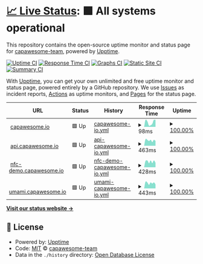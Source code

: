 # [📈 Live Status](https://capawesome-team.github.io/status): <!--live status--> **🟩 All systems operational**

This repository contains the open-source uptime monitor and status page for [capawesome-team](https://capawesome-team.github.io/status), powered by [Upptime](https://github.com/upptime/upptime).

[![Uptime CI](https://github.com/capawesome-team/status/workflows/Uptime%20CI/badge.svg)](https://github.com/capawesome-team/status/actions?query=workflow%3A%22Uptime+CI%22)
[![Response Time CI](https://github.com/capawesome-team/status/workflows/Response%20Time%20CI/badge.svg)](https://github.com/capawesome-team/status/actions?query=workflow%3A%22Response+Time+CI%22)
[![Graphs CI](https://github.com/capawesome-team/status/workflows/Graphs%20CI/badge.svg)](https://github.com/capawesome-team/status/actions?query=workflow%3A%22Graphs+CI%22)
[![Static Site CI](https://github.com/capawesome-team/status/workflows/Static%20Site%20CI/badge.svg)](https://github.com/capawesome-team/status/actions?query=workflow%3A%22Static+Site+CI%22)
[![Summary CI](https://github.com/capawesome-team/status/workflows/Summary%20CI/badge.svg)](https://github.com/capawesome-team/status/actions?query=workflow%3A%22Summary+CI%22)

With [Upptime](https://upptime.js.org), you can get your own unlimited and free uptime monitor and status page, powered entirely by a GitHub repository. We use [Issues](https://github.com/capawesome-team/status/issues) as incident reports, [Actions](https://github.com/capawesome-team/status/actions) as uptime monitors, and [Pages](https://capawesome-team.github.io/status) for the status page.

<!--start: status pages-->
<!-- This summary is generated by Upptime (https://github.com/upptime/upptime) -->
<!-- Do not edit this manually, your changes will be overwritten -->
<!-- prettier-ignore -->
| URL | Status | History | Response Time | Uptime |
| --- | ------ | ------- | ------------- | ------ |
| <img alt="" src="https://icons.duckduckgo.com/ip3/capawesome.io.ico" height="13"> [capawesome.io](https://capawesome.io) | 🟩 Up | [capawesome-io.yml](https://github.com/capawesome-team/status/commits/HEAD/history/capawesome-io.yml) | <details><summary><img alt="Response time graph" src="./graphs/capawesome-io/response-time-week.png" height="20"> 98ms</summary><br><a href="https://capawesome-team.github.io/status/history/capawesome-io"><img alt="Response time 921" src="https://img.shields.io/endpoint?url=https%3A%2F%2Fraw.githubusercontent.com%2Fcapawesome-team%2Fstatus%2FHEAD%2Fapi%2Fcapawesome-io%2Fresponse-time.json"></a><br><a href="https://capawesome-team.github.io/status/history/capawesome-io"><img alt="24-hour response time 43" src="https://img.shields.io/endpoint?url=https%3A%2F%2Fraw.githubusercontent.com%2Fcapawesome-team%2Fstatus%2FHEAD%2Fapi%2Fcapawesome-io%2Fresponse-time-day.json"></a><br><a href="https://capawesome-team.github.io/status/history/capawesome-io"><img alt="7-day response time 98" src="https://img.shields.io/endpoint?url=https%3A%2F%2Fraw.githubusercontent.com%2Fcapawesome-team%2Fstatus%2FHEAD%2Fapi%2Fcapawesome-io%2Fresponse-time-week.json"></a><br><a href="https://capawesome-team.github.io/status/history/capawesome-io"><img alt="30-day response time 174" src="https://img.shields.io/endpoint?url=https%3A%2F%2Fraw.githubusercontent.com%2Fcapawesome-team%2Fstatus%2FHEAD%2Fapi%2Fcapawesome-io%2Fresponse-time-month.json"></a><br><a href="https://capawesome-team.github.io/status/history/capawesome-io"><img alt="1-year response time 880" src="https://img.shields.io/endpoint?url=https%3A%2F%2Fraw.githubusercontent.com%2Fcapawesome-team%2Fstatus%2FHEAD%2Fapi%2Fcapawesome-io%2Fresponse-time-year.json"></a></details> | <details><summary><a href="https://capawesome-team.github.io/status/history/capawesome-io">100.00%</a></summary><a href="https://capawesome-team.github.io/status/history/capawesome-io"><img alt="All-time uptime 100.00%" src="https://img.shields.io/endpoint?url=https%3A%2F%2Fraw.githubusercontent.com%2Fcapawesome-team%2Fstatus%2FHEAD%2Fapi%2Fcapawesome-io%2Fuptime.json"></a><br><a href="https://capawesome-team.github.io/status/history/capawesome-io"><img alt="24-hour uptime 100.00%" src="https://img.shields.io/endpoint?url=https%3A%2F%2Fraw.githubusercontent.com%2Fcapawesome-team%2Fstatus%2FHEAD%2Fapi%2Fcapawesome-io%2Fuptime-day.json"></a><br><a href="https://capawesome-team.github.io/status/history/capawesome-io"><img alt="7-day uptime 100.00%" src="https://img.shields.io/endpoint?url=https%3A%2F%2Fraw.githubusercontent.com%2Fcapawesome-team%2Fstatus%2FHEAD%2Fapi%2Fcapawesome-io%2Fuptime-week.json"></a><br><a href="https://capawesome-team.github.io/status/history/capawesome-io"><img alt="30-day uptime 100.00%" src="https://img.shields.io/endpoint?url=https%3A%2F%2Fraw.githubusercontent.com%2Fcapawesome-team%2Fstatus%2FHEAD%2Fapi%2Fcapawesome-io%2Fuptime-month.json"></a><br><a href="https://capawesome-team.github.io/status/history/capawesome-io"><img alt="1-year uptime 100.00%" src="https://img.shields.io/endpoint?url=https%3A%2F%2Fraw.githubusercontent.com%2Fcapawesome-team%2Fstatus%2FHEAD%2Fapi%2Fcapawesome-io%2Fuptime-year.json"></a></details>
| <img alt="" src="https://icons.duckduckgo.com/ip3/api.capawesome.io.ico" height="13"> [api.capawesome.io](https://api.capawesome.io) | 🟩 Up | [api-capawesome-io.yml](https://github.com/capawesome-team/status/commits/HEAD/history/api-capawesome-io.yml) | <details><summary><img alt="Response time graph" src="./graphs/api-capawesome-io/response-time-week.png" height="20"> 463ms</summary><br><a href="https://capawesome-team.github.io/status/history/api-capawesome-io"><img alt="Response time 419" src="https://img.shields.io/endpoint?url=https%3A%2F%2Fraw.githubusercontent.com%2Fcapawesome-team%2Fstatus%2FHEAD%2Fapi%2Fapi-capawesome-io%2Fresponse-time.json"></a><br><a href="https://capawesome-team.github.io/status/history/api-capawesome-io"><img alt="24-hour response time 429" src="https://img.shields.io/endpoint?url=https%3A%2F%2Fraw.githubusercontent.com%2Fcapawesome-team%2Fstatus%2FHEAD%2Fapi%2Fapi-capawesome-io%2Fresponse-time-day.json"></a><br><a href="https://capawesome-team.github.io/status/history/api-capawesome-io"><img alt="7-day response time 463" src="https://img.shields.io/endpoint?url=https%3A%2F%2Fraw.githubusercontent.com%2Fcapawesome-team%2Fstatus%2FHEAD%2Fapi%2Fapi-capawesome-io%2Fresponse-time-week.json"></a><br><a href="https://capawesome-team.github.io/status/history/api-capawesome-io"><img alt="30-day response time 454" src="https://img.shields.io/endpoint?url=https%3A%2F%2Fraw.githubusercontent.com%2Fcapawesome-team%2Fstatus%2FHEAD%2Fapi%2Fapi-capawesome-io%2Fresponse-time-month.json"></a><br><a href="https://capawesome-team.github.io/status/history/api-capawesome-io"><img alt="1-year response time 426" src="https://img.shields.io/endpoint?url=https%3A%2F%2Fraw.githubusercontent.com%2Fcapawesome-team%2Fstatus%2FHEAD%2Fapi%2Fapi-capawesome-io%2Fresponse-time-year.json"></a></details> | <details><summary><a href="https://capawesome-team.github.io/status/history/api-capawesome-io">100.00%</a></summary><a href="https://capawesome-team.github.io/status/history/api-capawesome-io"><img alt="All-time uptime 99.99%" src="https://img.shields.io/endpoint?url=https%3A%2F%2Fraw.githubusercontent.com%2Fcapawesome-team%2Fstatus%2FHEAD%2Fapi%2Fapi-capawesome-io%2Fuptime.json"></a><br><a href="https://capawesome-team.github.io/status/history/api-capawesome-io"><img alt="24-hour uptime 100.00%" src="https://img.shields.io/endpoint?url=https%3A%2F%2Fraw.githubusercontent.com%2Fcapawesome-team%2Fstatus%2FHEAD%2Fapi%2Fapi-capawesome-io%2Fuptime-day.json"></a><br><a href="https://capawesome-team.github.io/status/history/api-capawesome-io"><img alt="7-day uptime 100.00%" src="https://img.shields.io/endpoint?url=https%3A%2F%2Fraw.githubusercontent.com%2Fcapawesome-team%2Fstatus%2FHEAD%2Fapi%2Fapi-capawesome-io%2Fuptime-week.json"></a><br><a href="https://capawesome-team.github.io/status/history/api-capawesome-io"><img alt="30-day uptime 100.00%" src="https://img.shields.io/endpoint?url=https%3A%2F%2Fraw.githubusercontent.com%2Fcapawesome-team%2Fstatus%2FHEAD%2Fapi%2Fapi-capawesome-io%2Fuptime-month.json"></a><br><a href="https://capawesome-team.github.io/status/history/api-capawesome-io"><img alt="1-year uptime 99.99%" src="https://img.shields.io/endpoint?url=https%3A%2F%2Fraw.githubusercontent.com%2Fcapawesome-team%2Fstatus%2FHEAD%2Fapi%2Fapi-capawesome-io%2Fuptime-year.json"></a></details>
| <img alt="" src="https://icons.duckduckgo.com/ip3/nfc-demo.capawesome.io.ico" height="13"> [nfc-demo.capawesome.io](https://nfc-demo.capawesome.io) | 🟩 Up | [nfc-demo-capawesome-io.yml](https://github.com/capawesome-team/status/commits/HEAD/history/nfc-demo-capawesome-io.yml) | <details><summary><img alt="Response time graph" src="./graphs/nfc-demo-capawesome-io/response-time-week.png" height="20"> 428ms</summary><br><a href="https://capawesome-team.github.io/status/history/nfc-demo-capawesome-io"><img alt="Response time 418" src="https://img.shields.io/endpoint?url=https%3A%2F%2Fraw.githubusercontent.com%2Fcapawesome-team%2Fstatus%2FHEAD%2Fapi%2Fnfc-demo-capawesome-io%2Fresponse-time.json"></a><br><a href="https://capawesome-team.github.io/status/history/nfc-demo-capawesome-io"><img alt="24-hour response time 428" src="https://img.shields.io/endpoint?url=https%3A%2F%2Fraw.githubusercontent.com%2Fcapawesome-team%2Fstatus%2FHEAD%2Fapi%2Fnfc-demo-capawesome-io%2Fresponse-time-day.json"></a><br><a href="https://capawesome-team.github.io/status/history/nfc-demo-capawesome-io"><img alt="7-day response time 428" src="https://img.shields.io/endpoint?url=https%3A%2F%2Fraw.githubusercontent.com%2Fcapawesome-team%2Fstatus%2FHEAD%2Fapi%2Fnfc-demo-capawesome-io%2Fresponse-time-week.json"></a><br><a href="https://capawesome-team.github.io/status/history/nfc-demo-capawesome-io"><img alt="30-day response time 430" src="https://img.shields.io/endpoint?url=https%3A%2F%2Fraw.githubusercontent.com%2Fcapawesome-team%2Fstatus%2FHEAD%2Fapi%2Fnfc-demo-capawesome-io%2Fresponse-time-month.json"></a><br><a href="https://capawesome-team.github.io/status/history/nfc-demo-capawesome-io"><img alt="1-year response time 424" src="https://img.shields.io/endpoint?url=https%3A%2F%2Fraw.githubusercontent.com%2Fcapawesome-team%2Fstatus%2FHEAD%2Fapi%2Fnfc-demo-capawesome-io%2Fresponse-time-year.json"></a></details> | <details><summary><a href="https://capawesome-team.github.io/status/history/nfc-demo-capawesome-io">100.00%</a></summary><a href="https://capawesome-team.github.io/status/history/nfc-demo-capawesome-io"><img alt="All-time uptime 100.00%" src="https://img.shields.io/endpoint?url=https%3A%2F%2Fraw.githubusercontent.com%2Fcapawesome-team%2Fstatus%2FHEAD%2Fapi%2Fnfc-demo-capawesome-io%2Fuptime.json"></a><br><a href="https://capawesome-team.github.io/status/history/nfc-demo-capawesome-io"><img alt="24-hour uptime 100.00%" src="https://img.shields.io/endpoint?url=https%3A%2F%2Fraw.githubusercontent.com%2Fcapawesome-team%2Fstatus%2FHEAD%2Fapi%2Fnfc-demo-capawesome-io%2Fuptime-day.json"></a><br><a href="https://capawesome-team.github.io/status/history/nfc-demo-capawesome-io"><img alt="7-day uptime 100.00%" src="https://img.shields.io/endpoint?url=https%3A%2F%2Fraw.githubusercontent.com%2Fcapawesome-team%2Fstatus%2FHEAD%2Fapi%2Fnfc-demo-capawesome-io%2Fuptime-week.json"></a><br><a href="https://capawesome-team.github.io/status/history/nfc-demo-capawesome-io"><img alt="30-day uptime 100.00%" src="https://img.shields.io/endpoint?url=https%3A%2F%2Fraw.githubusercontent.com%2Fcapawesome-team%2Fstatus%2FHEAD%2Fapi%2Fnfc-demo-capawesome-io%2Fuptime-month.json"></a><br><a href="https://capawesome-team.github.io/status/history/nfc-demo-capawesome-io"><img alt="1-year uptime 100.00%" src="https://img.shields.io/endpoint?url=https%3A%2F%2Fraw.githubusercontent.com%2Fcapawesome-team%2Fstatus%2FHEAD%2Fapi%2Fnfc-demo-capawesome-io%2Fuptime-year.json"></a></details>
| <img alt="" src="https://icons.duckduckgo.com/ip3/umami.capawesome.io.ico" height="13"> [umami.capawesome.io](https://umami.capawesome.io) | 🟩 Up | [umami-capawesome-io.yml](https://github.com/capawesome-team/status/commits/HEAD/history/umami-capawesome-io.yml) | <details><summary><img alt="Response time graph" src="./graphs/umami-capawesome-io/response-time-week.png" height="20"> 443ms</summary><br><a href="https://capawesome-team.github.io/status/history/umami-capawesome-io"><img alt="Response time 426" src="https://img.shields.io/endpoint?url=https%3A%2F%2Fraw.githubusercontent.com%2Fcapawesome-team%2Fstatus%2FHEAD%2Fapi%2Fumami-capawesome-io%2Fresponse-time.json"></a><br><a href="https://capawesome-team.github.io/status/history/umami-capawesome-io"><img alt="24-hour response time 353" src="https://img.shields.io/endpoint?url=https%3A%2F%2Fraw.githubusercontent.com%2Fcapawesome-team%2Fstatus%2FHEAD%2Fapi%2Fumami-capawesome-io%2Fresponse-time-day.json"></a><br><a href="https://capawesome-team.github.io/status/history/umami-capawesome-io"><img alt="7-day response time 443" src="https://img.shields.io/endpoint?url=https%3A%2F%2Fraw.githubusercontent.com%2Fcapawesome-team%2Fstatus%2FHEAD%2Fapi%2Fumami-capawesome-io%2Fresponse-time-week.json"></a><br><a href="https://capawesome-team.github.io/status/history/umami-capawesome-io"><img alt="30-day response time 454" src="https://img.shields.io/endpoint?url=https%3A%2F%2Fraw.githubusercontent.com%2Fcapawesome-team%2Fstatus%2FHEAD%2Fapi%2Fumami-capawesome-io%2Fresponse-time-month.json"></a><br><a href="https://capawesome-team.github.io/status/history/umami-capawesome-io"><img alt="1-year response time 434" src="https://img.shields.io/endpoint?url=https%3A%2F%2Fraw.githubusercontent.com%2Fcapawesome-team%2Fstatus%2FHEAD%2Fapi%2Fumami-capawesome-io%2Fresponse-time-year.json"></a></details> | <details><summary><a href="https://capawesome-team.github.io/status/history/umami-capawesome-io">100.00%</a></summary><a href="https://capawesome-team.github.io/status/history/umami-capawesome-io"><img alt="All-time uptime 100.00%" src="https://img.shields.io/endpoint?url=https%3A%2F%2Fraw.githubusercontent.com%2Fcapawesome-team%2Fstatus%2FHEAD%2Fapi%2Fumami-capawesome-io%2Fuptime.json"></a><br><a href="https://capawesome-team.github.io/status/history/umami-capawesome-io"><img alt="24-hour uptime 100.00%" src="https://img.shields.io/endpoint?url=https%3A%2F%2Fraw.githubusercontent.com%2Fcapawesome-team%2Fstatus%2FHEAD%2Fapi%2Fumami-capawesome-io%2Fuptime-day.json"></a><br><a href="https://capawesome-team.github.io/status/history/umami-capawesome-io"><img alt="7-day uptime 100.00%" src="https://img.shields.io/endpoint?url=https%3A%2F%2Fraw.githubusercontent.com%2Fcapawesome-team%2Fstatus%2FHEAD%2Fapi%2Fumami-capawesome-io%2Fuptime-week.json"></a><br><a href="https://capawesome-team.github.io/status/history/umami-capawesome-io"><img alt="30-day uptime 100.00%" src="https://img.shields.io/endpoint?url=https%3A%2F%2Fraw.githubusercontent.com%2Fcapawesome-team%2Fstatus%2FHEAD%2Fapi%2Fumami-capawesome-io%2Fuptime-month.json"></a><br><a href="https://capawesome-team.github.io/status/history/umami-capawesome-io"><img alt="1-year uptime 100.00%" src="https://img.shields.io/endpoint?url=https%3A%2F%2Fraw.githubusercontent.com%2Fcapawesome-team%2Fstatus%2FHEAD%2Fapi%2Fumami-capawesome-io%2Fuptime-year.json"></a></details>

<!--end: status pages-->

[**Visit our status website →**](https://capawesome-team.github.io/status)

## 📄 License

- Powered by: [Upptime](https://github.com/upptime/upptime)
- Code: [MIT](./LICENSE) © [capawesome-team](https://capawesome-team.github.io/status)
- Data in the `./history` directory: [Open Database License](https://opendatacommons.org/licenses/odbl/1-0/)
